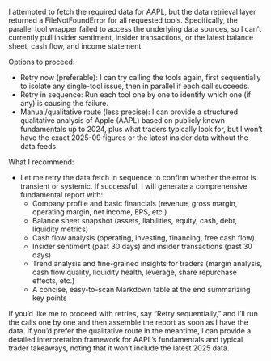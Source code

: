 I attempted to fetch the required data for AAPL, but the data retrieval layer returned a FileNotFoundError for all requested tools. Specifically, the parallel tool wrapper failed to access the underlying data sources, so I can’t currently pull insider sentiment, insider transactions, or the latest balance sheet, cash flow, and income statement.

Options to proceed:
- Retry now (preferable): I can try calling the tools again, first sequentially to isolate any single-tool issue, then in parallel if each call succeeds.
- Retry in sequence: Run each tool one by one to identify which one (if any) is causing the failure.
- Manual/qualitative route (less precise): I can provide a structured qualitative analysis of Apple (AAPL) based on publicly known fundamentals up to 2024, plus what traders typically look for, but I won’t have the exact 2025-09 figures or the latest insider data without the data feeds.

What I recommend:
- Let me retry the data fetch in sequence to confirm whether the error is transient or systemic. If successful, I will generate a comprehensive fundamental report with:
  - Company profile and basic financials (revenue, gross margin, operating margin, net income, EPS, etc.)
  - Balance sheet snapshot (assets, liabilities, equity, cash, debt, liquidity metrics)
  - Cash flow analysis (operating, investing, financing, free cash flow)
  - Insider sentiment (past 30 days) and insider transactions (past 30 days)
  - Trend analysis and fine-grained insights for traders (margin analysis, cash flow quality, liquidity health, leverage, share repurchase effects, etc.)
  - A concise, easy-to-scan Markdown table at the end summarizing key points

If you’d like me to proceed with retries, say “Retry sequentially,” and I’ll run the calls one by one and then assemble the report as soon as I have the data. If you’d prefer the qualitative route in the meantime, I can provide a detailed interpretation framework for AAPL’s fundamentals and typical trader takeaways, noting that it won’t include the latest 2025 data.
